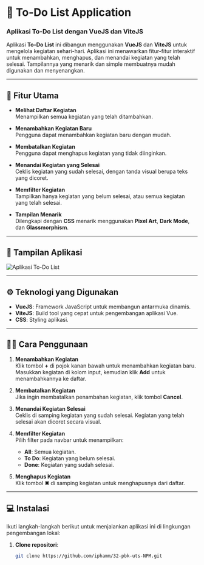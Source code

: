 # 🚀 **To-Do List Application**

### Aplikasi To-Do List dengan VueJS dan ViteJS

Aplikasi **To-Do List** ini dibangun menggunakan **VueJS** dan **ViteJS** untuk mengelola kegiatan sehari-hari. Aplikasi ini menawarkan fitur-fitur interaktif untuk menambahkan, menghapus, dan menandai kegiatan yang telah selesai. Tampilannya yang menarik dan simple membuatnya mudah digunakan dan menyenangkan.

---

## 📝 **Fitur Utama**

- **Melihat Daftar Kegiatan**  
  Menampilkan semua kegiatan yang telah ditambahkan.

- **Menambahkan Kegiatan Baru**  
  Pengguna dapat menambahkan kegiatan baru dengan mudah.

- **Membatalkan Kegiatan**  
  Pengguna dapat menghapus kegiatan yang tidak diinginkan.

- **Menandai Kegiatan yang Selesai**  
  Ceklis kegiatan yang sudah selesai, dengan tanda visual berupa teks yang dicoret.

- **Memfilter Kegiatan**  
  Tampilkan hanya kegiatan yang belum selesai, atau semua kegiatan yang telah selesai.

- **Tampilan Menarik**  
  Dilengkapi dengan **CSS** menarik menggunakan **Pixel Art**, **Dark Mode**, dan **Glassmorphism**.

---

## 🎨 **Tampilan Aplikasi**

![Aplikasi To-Do List](./assets/preview-app.png)

---

## ⚙️ **Teknologi yang Digunakan**

- **VueJS**: Framework JavaScript untuk membangun antarmuka dinamis.
- **ViteJS**: Build tool yang cepat untuk pengembangan aplikasi Vue.
- **CSS**: Styling aplikasi. 

---

## 🏃‍♂️ **Cara Penggunaan**

1. **Menambahkan Kegiatan**  
   Klik tombol **+** di pojok kanan bawah untuk menambahkan kegiatan baru.  
   Masukkan kegiatan di kolom input, kemudian klik **Add** untuk menambahkannya ke daftar.

2. **Membatalkan Kegiatan**  
   Jika ingin membatalkan penambahan kegiatan, klik tombol **Cancel**.

3. **Menandai Kegiatan Selesai**  
   Ceklis di samping kegiatan yang sudah selesai. Kegiatan yang telah selesai akan dicoret secara visual.

4. **Memfilter Kegiatan**  
   Pilih filter pada navbar untuk menampilkan:
   - **All**: Semua kegiatan.
   - **To Do**: Kegiatan yang belum selesai.
   - **Done**: Kegiatan yang sudah selesai.

5. **Menghapus Kegiatan**  
   Klik tombol **✖** di samping kegiatan untuk menghapusnya dari daftar.

---

## 💻 **Instalasi**

Ikuti langkah-langkah berikut untuk menjalankan aplikasi ini di lingkungan pengembangan lokal:

1. **Clone repositori**:
   ```bash
   git clone https://github.com/iphamm/32-pbk-uts-NPM.git
